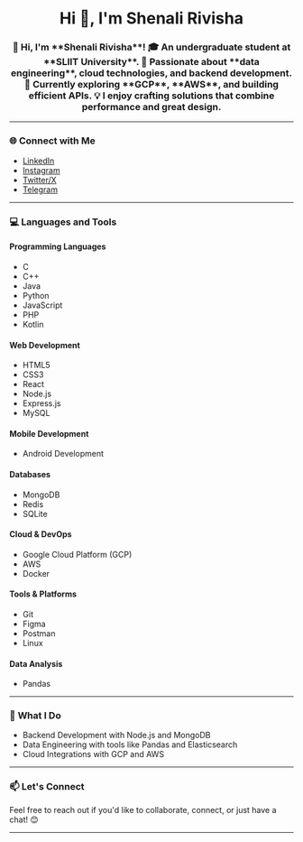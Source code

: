 <h1 align="center">Hi 👋, I'm Shenali Rivisha</h1>

<h3 align="center">👋 Hi, I'm **Shenali Rivisha**!  
🎓 An undergraduate student at **SLIIT University**.  
🚀 Passionate about **data engineering**, cloud technologies, and backend development.  
🌱 Currently exploring **GCP**, **AWS**, and building efficient APIs.  
💡 I enjoy crafting solutions that combine performance and great design.  
</h3>

---

### 🌐 **Connect with Me**
- [LinkedIn](https://linkedin.com/in/shenali-kumarathunga)  
- [Instagram](https://www.instagram.com/shena.liii__/profilecard/?igsh=czlpbHNnNmI3MDRl)  
- [Twitter/X](https://x.com/shenalikumarat2?s=21&t=Hrz4APV_msh_7uiHAswziQ)  
- [Telegram](https://t.me/shenaliR)

---

### 💻 **Languages and Tools**

#### **Programming Languages**  
- C  
- C++  
- Java  
- Python  
- JavaScript  
- PHP  
- Kotlin  

#### **Web Development**  
- HTML5  
- CSS3  
- React  
- Node.js  
- Express.js  
- MySQL  

#### **Mobile Development**  
- Android Development  

#### **Databases**  
- MongoDB  
- Redis  
- SQLite  

#### **Cloud & DevOps**  
- Google Cloud Platform (GCP)  
- AWS  
- Docker  

#### **Tools & Platforms**  
- Git  
- Figma  
- Postman  
- Linux  

#### **Data Analysis**  
- Pandas  

---

### 🚀 **What I Do**
- Backend Development with Node.js and MongoDB  
- Data Engineering with tools like Pandas and Elasticsearch  
- Cloud Integrations with GCP and AWS 
---

### 📫 **Let's Connect**
Feel free to reach out if you'd like to collaborate, connect, or just have a chat! 😊  

---
